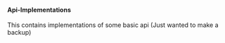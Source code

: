 #### Api-Implementations
This contains implementations of some basic api
(Just wanted to make a backup)
